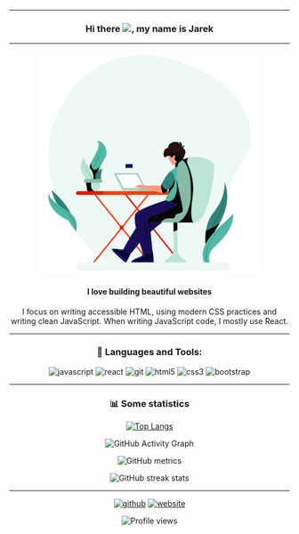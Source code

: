 <div align="center">

---

### Hi there <img src="https://raw.githubusercontent.com/MartinHeinz/MartinHeinz/master/wave.gif" width="30px">, my name is **Jarek**

---

<img src="https://raw.githubusercontent.com/jarekTerejko/jarekTerejko/main/8306-programming-animation.gif" width="400px"  >

#### I love building beautiful websites

I focus on writing accessible HTML, using modern CSS practices and writing clean JavaScript. When writing JavaScript code, I mostly use React.

---

### 🚀 Languages and Tools:

<img src="https://img.icons8.com/color/48/000000/javascript.png" alt="javascript">
<img src="https://img.icons8.com/color/48/000000/react-native.png" alt="react">
<img src="https://img.icons8.com/color/48/000000/git.png" alt="git">
<img src="https://img.icons8.com/color/48/000000/html-5.png" alt="html5">
<img src="https://img.icons8.com/color/48/000000/css3.png" alt="css3">
<img src="https://img.icons8.com/color/48/000000/bootstrap.png" alt="bootstrap">

---

### 📊 Some statistics

[![Top Langs](https://github-readme-stats.vercel.app/api/top-langs/?username=jarekTerejko&layout=compact&theme=react&hide_border=true&bg_color=0D1117)](https://github.com/anuraghazra/github-readme-stats)

![GitHub Activity Graph](https://activity-graph.herokuapp.com/graph?username=jarekTerejko&bg_color=0D1117&color=5BCDEC&line=5BCDEC&point=FFFFFF&hide_border=true)

![GitHub metrics](https://metrics.lecoq.io/jarekTerejko)

![GitHub streak stats](https://github-readme-streak-stats.herokuapp.com/?user=jarekTerejko&theme=black-ice&hide_border=true&stroke=0000&background=060A0CD0)

---

[<img src='https://cdn.jsdelivr.net/npm/simple-icons@3.0.1/icons/github.svg' alt='github' height='40'>](https://github.com/jarekTerejko)
[<img src='https://cdn.jsdelivr.net/npm/simple-icons@3.0.1/icons/icloud.svg' alt='website' height='40'>](https://terejkodev.netlify.app)
<!-- [<img src='https://cdn.jsdelivr.net/npm/simple-icons@3.0.1/icons/linkedin.svg' alt='linkedin' height='40'>](https://www.linkedin.com/in/--nameHere--/)  -->
<!-- [<img src='https://cdn.jsdelivr.net/npm/simple-icons@3.0.1/icons/facebook.svg' alt='facebook' height='40'>](https://www.facebook.com/--nameHere--)   -->

![Profile views](https://gpvc.arturio.dev/jarekTerejko)

</div>

<!--
**jarekTerejko/jarekTerejko** is a ✨ _special_ ✨ repository because its `README.md` (this file) appears on your GitHub profile.

Here are some ideas to get you started:

- 🔭 I’m currently working on ...
- 🌱 I’m currently learning ...
- 👯 I’m looking to collaborate on ...
- 🤔 I’m looking for help with ...
- 💬 Ask me about ...
- 📫 How to reach me: ...
- 😄 Pronouns: ...
- ⚡ Fun fact: ...
-->
